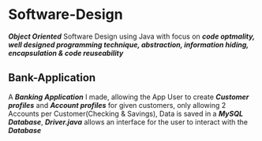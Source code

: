 # Software-Design

**_Object Oriented_** Software Design using Java with focus on **_code optmality, well designed programming technique, abstraction, information hiding, encapsulation & code reuseability_**



## Bank-Application

A **_Banking Application_** I made, allowing the App User to create **_Customer profiles_** and **_Account profiles_** for given customers, only allowing 2 Accounts per Customer(Checking & Savings), Data is saved in a **_MySQL Database_**, **_Driver.java_** allows an interface for the user to interact with the **_Database_**

